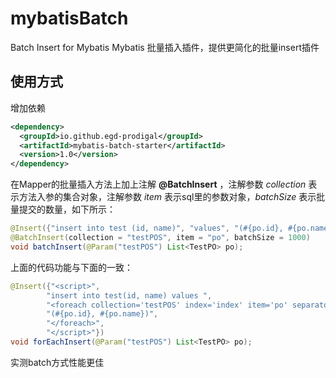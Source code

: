# mybatisBatch
Batch Insert for Mybatis
Mybatis 批量插入插件，提供更简化的批量insert插件

## 使用方式
增加依赖
```xml
<dependency>
  <groupId>io.github.egd-prodigal</groupId>
  <artifactId>mybatis-batch-starter</artifactId>
  <version>1.0</version>
</dependency>
```

在Mapper的批量插入方法上加上注解 **@BatchInsert** ，注解参数 _collection_ 表示方法入参的集合对象，注解参数 _item_ 表示sql里的参数对象，_batchSize_ 表示批量提交的数量，如下所示：
```java
@Insert({"insert into test (id, name)", "values", "(#{po.id}, #{po.name})"})
@BatchInsert(collection = "testPOS", item = "po", batchSize = 1000)
void batchInsert(@Param("testPOS") List<TestPO> po);
```
上面的代码功能与下面的一致：
```java
@Insert({"<script>",
        "insert into test(id, name) values ",
        "<foreach collection='testPOS' index='index' item='po' separator=','>",
        "(#{po.id}, #{po.name})",
        "</foreach>",
        "</script>"})
void forEachInsert(@Param("testPOS") List<TestPO> po);
```
实测batch方式性能更佳
